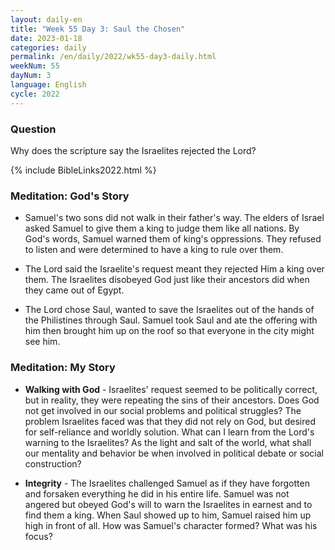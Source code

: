 ```yaml
---
layout: daily-en
title: "Week 55 Day 3: Saul the Chosen"
date: 2023-01-18
categories: daily
permalink: /en/daily/2022/wk55-day3-daily.html
weekNum: 55
dayNum: 3
language: English
cycle: 2022
---
```


### Question     
Why does the scripture say the Israelites rejected the Lord?

{% include BibleLinks2022.html %} 

### Meditation: God's Story   
+ Samuel's two sons did not walk in their father's way. The elders of Israel asked Samuel to give them a king to judge them like all nations. By God's words, Samuel warned them of king's oppressions. They refused to listen and were determined to have a king to rule over them. 

+ The Lord said the Israelite's request meant they rejected Him a king over them. The Israelites disobeyed God just like their ancestors did when they came out of Egypt. 

+ The Lord chose Saul, wanted to save the Israelites out of the hands of the Philistines through Saul. Samuel took Saul and ate the offering with him then brought him up on the roof so that everyone in the city might see him. 

### Meditation: My Story   
+ **Walking with God** - Israelites' request seemed to be politically correct, but in reality, they were repeating the sins of their ancestors. Does God not get involved in our social problems and political struggles? The problem Israelites faced was that they did not rely on God, but desired for self-reliance and worldly solution. What can I learn from the Lord's warning to the Israelites? As the light and salt of the world, what shall our mentality and behavior be when involved in political debate or social construction?  

+ **Integrity** - The Israelites challenged Samuel as if they have forgotten and forsaken everything he did in his entire life. Samuel was not angered but obeyed God's will to warn the Israelites in earnest and to find them a king. When Saul showed up to him, Samuel raised him up high in front of all. How was Samuel's character formed? What was his focus? 
